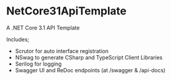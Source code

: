 # NetCore31ApiTemplate
A .NET Core 3.1 API Template

Includes;
- Scrutor for auto interface registration
- NSwag to generate CSharp and TypeScript Client Libraries
- Serilog for logging
- Swagger UI and ReDoc endpoints (at /swagger & /api-docs)
